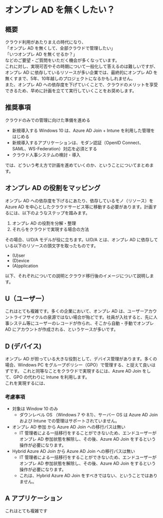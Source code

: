 # オンプレ AD を無くしたい？
## 概要
クラウド利用があたりまえの時代になり、  
「オンプレ AD を無くして、全部クラウドで管理したい」   
「いつオンプレ AD を無くせるか？」   
などのご要望・ご質問をいただく機会が多くなっています。    
これに対し、実現可否やその時期について一般化して答えるのは難しいですが、オンプレ AD に依存しているリソースが多い企業では、最終的にオンプレ AD を無くすまで、5年、10年越しのプロジェクトになるかもしれません。  
また、オンプレ AD への依存度を下げていくことで、クラウドのメリットを享受できるため、早めに計画を立てて実行していくことをお奨めします。

## 推奨事項
クラウドのみでの管理に向けた準備を進める  
* 新規導入する Windows 10 は、Azure AD Join + Intune を利用した管理をはじめる
* 新規導入するアプリケーションは、モダン認証（OpenID Connect、SAML、WS-Federation）対応を必須とする
* クラウド人事システムの検討・導入

では、どういう考え方で計画を進めていくのか、ということについてまとめます。

## オンプレ AD の役割をマッピング
オンプレ AD への依存度を下げるにあたり、依存しているモノ（リソース）を Azure AD を中心としたクラウドサービス等に移動する必要があります。計画するには、以下のようなステップを踏みます。
1. オンプレ AD の役割を分解・整理
2. それらをクラウドで実現する場合の方法

その場合、U/D/A モデルが役に立ちます。U/D/A とは、オンプレ AD に依存している以下のリソースの頭文字を取ったものです。
* (U)ser
* (D)evice
* (A)pplication

以下、それぞれについての説明とクラウド移行後のイメージについて説明します。

## U（ユーザー）
これはとても複雑です。多くの企業において、オンプレ AD は、ユーザーアカウントライフサイクルの泉源ではない場合が殆どです。社員が入社すると、先に人事システム等にユーザーのレコードが作られ、そこから自動・手動でオンプレ AD にアカウントが作成される、というケースが多いです。

## D (デバイス)
オンプレ AD が担っている大きな役割として、デバイス管理があります。多くの場合、Windows PC をグループポリシー（GPO）で管理する、と捉えて良いはずです。
これと同等なことをクラウドで実現するには、Azure AD Join をして、GPO の代わりに Intune を利用します。  
これを実現するには、

### 考慮事項
* 対象は Window 10 のみ
  * ダウンレベル OS （Windows 7 や 8.1）、サーバー OS は Azure AD Join および Intune での管理はサポートされていません。
* オンプレ AD 参加 から Azure AD Join への移行パスは無い
  * IT 管理者による一括移行をすることができないため、エンドユーザーがオンプレ AD 参加状態を解除し、その後、Azure AD Join をするという操作が必要になります。
* Hybrid Azure AD Join から Azure AD Join への移行パスは無い
  * IT 管理者による一括移行をすることができないため、エンドユーザーがオンプレ AD 参加状態を解除し、その後、Azure AD Join をするという操作が必要になります。
  * これは、Hybrid Azure AD Join をすべきではない、ということではありません。


## A アプリケーション
これはとても複雑です

